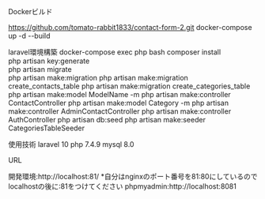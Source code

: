 Dockerビルド

https://github.com/tomato-rabbit1833/contact-form-2.git
docker-compose up -d --build

laravel環境構築
docker-compose exec php bash
composer install               
php artisan key:generate                                                 
php artisan migrate                   
php artisan make:migration
php artisan make:migration create_contacts_table
php artisan make:migration create_categories_table
php artisan make:model ModelName -m 
php artisan make:controller ContactController
php artisan make:model Category -m
php artisan make:controller AdminContactController
php artisan make:controller AuthController
php artisan db:seed
php artisan make:seeder CategoriesTableSeeder

使用技術
laravel 10
php 7.4.9
mysql 8.0

URL

開発環境:http://localhost:81/
*自分はnginxのポート番号を81:80にしているのでlocalhostの後に:81をつけてください
phpmyadmin:http://localhost:8081
